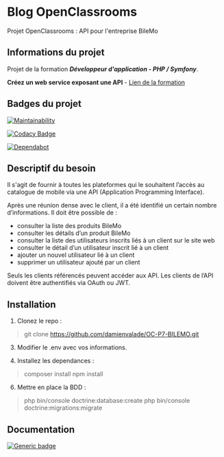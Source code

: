 
# Blog OpenClassrooms  
  
Projet OpenClassrooms : API pour l'entreprise BileMo 
  
## Informations du projet   
Projet de la formation ***Développeur d'application - PHP / Symfony***.  
  
**Créez un web service exposant une API** - [Lien de la formation](https://openclassrooms.com/fr/paths/59-developpeur-dapplication-php-symfony)  
  
## Badges du projet  
  
[![Maintainability](https://api.codeclimate.com/v1/badges/d5049f075a6e11110166/maintainability)](https://codeclimate.com/github/damienvalade/OC-P7-BILEMO/maintainability)  

[![Codacy Badge](https://api.codacy.com/project/badge/Grade/b5cfe4c910164595a56b51981fdbad47)](https://www.codacy.com/manual/damienvalade/OC-P7-BILEMO?utm_source=github.com&amp;utm_medium=referral&amp;utm_content=damienvalade/OC-P7-BILEMO&amp;utm_campaign=Badge_Grade)  

[![Dependabot](https://badgen.net/badge/Dependabot/enabled/green?icon=dependabot)](https://dependabot.com/)  
  
## Descriptif du besoin   
Il s'agit de fournir à toutes les plateformes qui le souhaitent l’accès au catalogue de mobile via une API (Application Programming Interface).  
  
  
 Après une réunion dense avec le client, il a été identifié un certain nombre d’informations. Il doit être possible de :  
  
 - consulter la liste des produits BileMo
 - consulter les détails d’un produit BileMo
 - consulter la liste des utilisateurs inscrits liés à un client sur le site web
 - consulter le détail d’un utilisateur inscrit lié à un client
 - ajouter un nouvel utilisateur lié à un client
 - supprimer un utilisateur ajouté par un client

Seuls les clients référencés peuvent accéder aux API. Les clients de l’API doivent être authentifiés via OAuth ou JWT.  
  
## Installation  
  
1. Clonez le repo :  

> git clone https://github.com/damienvalade/OC-P7-BILEMO.git 

3. Modifier le .env avec vos informations.  
   
4. Installez les dependances :  

> composer install npm install 

6. Mettre en place la BDD :  

> php bin/console doctrine:database:create php bin/console doctrine:migrations:migrate

  

## Documentation  
  
[![Generic badge](https://img.shields.io/badge/Documentation-v0.7.2-blue.svg)](https://bilemo.damienvalade.fr/api/doc)
